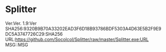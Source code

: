 # Splitter

Ver:Ver. 1.9:Ver
SHA256:9320B9B70A33202EAD3F6D18B93786BDF5303A4D63E5B2F9E9DC5A3747726C29:SHA256
URL:https://github.com/Socolcol/Splitter/raw/master/Splitter.exe:URL
MSG::MSG
